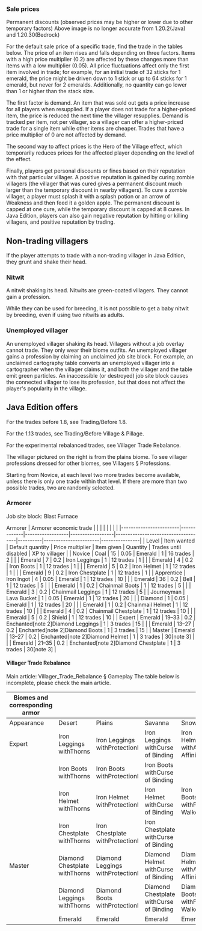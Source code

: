 ### Sale prices
Permanent discounts (observed prices may be higher or lower due to other temporary factors) Above image is no longer accurate from 1.20.2(Java) and 1.20.30(Bedrock)


For the default sale price of a specific trade, find the trade in the tables below.
The price of an item rises and falls depending on three factors. Items with a high price multiplier (0.2) are affected by these changes more than items with a low multiplier (0.05). All price fluctuations affect only the first item involved in trade; for example, for an initial trade of 32 sticks for 1 emerald, the price might be driven down to 1 stick or up to 64 sticks for 1 emerald, but never for 2 emeralds. Additionally, no quantity can go lower than 1 or higher than the stack size.

The first factor is demand. An item that was sold out gets a price increase for all players when resupplied. If a player does not trade for a higher-priced item, the price is reduced the next time the villager resupplies. Demand is tracked per item, not per villager, so a villager can offer a higher-priced trade for a single item while other items are cheaper. Trades that have a price multiplier of 0 are not affected by demand.

The second way to affect prices is the Hero of the Village effect, which temporarily reduces prices for the affected player depending on the level of the effect.

Finally, players get personal discounts or fines based on their reputation with that particular villager. A positive reputation is gained by curing zombie villagers (the villager that was cured gives a permanent discount much larger than the temporary discount in nearby villagers). To cure a zombie villager, a player must splash it with a splash potion or an arrow of Weakness and then feed it a golden apple. The permanent discount is capped at one cure, while the temporary discount is capped at 8 cures. In Java Edition, players can also gain negative reputation by hitting or killing villagers, and positive reputation by trading.

## Non-trading villagers
If the player attempts to trade with a non-trading villager in Java Edition, they grunt and shake their head.

### Nitwit
A nitwit shaking its head.
Nitwits are green-coated villagers. They cannot gain a profession.

While they can be used for breeding, it is not possible to get a baby nitwit by breeding, even if using two nitwits as adults.


### Unemployed villager
An unemployed villager shaking its head.
Villagers without a job overlay cannot trade. They only wear their biome outfits. An unemployed villager gains a profession by claiming an unclaimed job site block. For example, an unclaimed cartography table converts an unemployed villager into a cartographer when the villager claims it, and both the villager and the table emit green particles. An inaccessible (or destroyed) job site block causes the connected villager to lose its profession, but that does not affect the player's popularity in the village.


## Java Edition offers
For the trades before 1.8, see Trading/Before 1.8.

For the 1.13 trades, see Trading/Before Village & Pillage.

For the experimental rebalanced trades, see Villager Trade Rebalance.

The villager pictured on the right is from the plains biome. To see villager professions dressed for other biomes, see Villagers § Professions.

Starting from Novice, at each level two more trades become available, unless there is only one trade within that level. If there are more than two possible trades, two are randomly selected.

### Armorer
Job site block: Blast Furnace

Armorer
| Armorer economic trade |             |                  |                  |                                     |          |                       |                |
|------------------------|-------------|------------------|------------------|-------------------------------------|----------|-----------------------|----------------|
| Level                  | Item wanted | Default quantity | Price multiplier | Item given                          | Quantity | Trades until disabled | XP to villager |
| Novice                 | Coal        | 15               | 0.05             | Emerald                             | 1        | 16 trades             | 2              |
|                        | Emerald     | 7                | 0.2              | Iron Leggings                       | 1        | 12 trades             | 1              |
|                        | Emerald     | 4                | 0.2              | Iron Boots                          | 1        | 12 trades             | 1              |
|                        | Emerald     | 5                | 0.2              | Iron Helmet                         | 1        | 12 trades             | 1              |
|                        | Emerald     | 9                | 0.2              | Iron Chestplate                     | 1        | 12 trades             | 1              |
| Apprentice             | Iron Ingot  | 4                | 0.05             | Emerald                             | 1        | 12 trades             | 10             |
|                        | Emerald     | 36               | 0.2              | Bell                                | 1        | 12 trades             | 5              |
|                        | Emerald     | 1                | 0.2              | Chainmail Boots                     | 1        | 12 trades             | 5              |
|                        | Emerald     | 3                | 0.2              | Chainmail Leggings                  | 1        | 12 trades             | 5              |
| Journeyman             | Lava Bucket | 1                | 0.05             | Emerald                             | 1        | 12 trades             | 20             |
|                        | Diamond     | 1                | 0.05             | Emerald                             | 1        | 12 trades             | 20             |
|                        | Emerald     | 1                | 0.2              | Chainmail Helmet                    | 1        | 12 trades             | 10             |
|                        | Emerald     | 4                | 0.2              | Chainmail Chestplate                | 1        | 12 trades             | 10             |
|                        | Emerald     | 5                | 0.2              | Shield                              | 1        | 12 trades             | 10             |
| Expert                 | Emerald     | 19–33            | 0.2              | Enchanted[note 2]Diamond Leggings   | 1        | 3 trades              | 15             |
|                        | Emerald     | 13–27            | 0.2              | Enchanted[note 2]Diamond Boots      | 1        | 3 trades              | 15             |
| Master                 | Emerald     | 13–27            | 0.2              | Enchanted[note 2]Diamond Helmet     | 1        | 3 trades              | 30[note 3]     |
|                        | Emerald     | 21–35            | 0.2              | Enchanted[note 2]Diamond Chestplate | 1        | 3 trades              | 30[note 3]     |

#### Villager Trade Rebalance
Main article: Villager_Trade_Rebalance § Gameplay
 The table below is incomplete, please check the main article. 

| Biomes and corresponding armor |                                   |                                      |                                             |                                      |                                              |                                                 |                                        |
|--------------------------------|-----------------------------------|--------------------------------------|---------------------------------------------|--------------------------------------|----------------------------------------------|-------------------------------------------------|----------------------------------------|
| Appearance                     | Desert                            | Plains                               | Savanna                                     | Snowy                                | Taiga                                        | Jungle                                          | Swamp                                  |
| Expert                         | Iron Leggings<br/>withThorns      | Iron Leggings<br/>withProtectionI    | Iron Leggings<br/>withCurse of Binding      | Iron Helmet<br/>withAqua Affinity    | Diamond Leggings                             | Chainmail Helmet<br/>withUnbreakingI            | Chainmail Helmet<br/>withMending       |
|                                | Iron Boots<br/>withThorns         | Iron Boots<br/>withProtectionI       | Iron Boots<br/>withCurse of Binding         |                                      | Diamond Boots                                | Chainmail Chestplate<br/>withUnbreakingI        | Chainmail Chestplate<br/>withMending   |
|                                | Iron Helmet<br/>withThorns        | Iron Helmet<br/>withProtectionI      | Iron Helmet<br/>withCurse of Binding        | Iron Boots<br/>withFrost WalkerI     | Diamond Helmet                               | Chainmail Leggings<br/>withUnbreakingI          | Chainmail Leggings<br/>withMending     |
|                                | Iron Chestplate<br/>withThorns    | Iron Chestplate<br/>withProtectionI  | Iron Chestplate<br/>withCurse of Binding    |                                      | Diamond Chestplate                           | Chainmail Boots<br/>withUnbreakingI             | Chainmail Boots<br/>withMending        |
| Master                         | Diamond Chestplate<br/>withThorns | Diamond Leggings<br/>withProtectionI | Diamond Helmet<br/>withCurse of Binding     | Diamond Helmet<br/>withAqua Affinity | Diamond Chestplate<br/>withBlast ProtectionI | Chainmail Helmet<br/>withProjectile ProtectionI | Chainmail Helmet<br/>withRespirationI  |
|                                | Diamond Leggings<br/>withThorns   | Diamond Boots<br/>withProtectionI    | Diamond Chestplate<br/>withCurse of Binding | Diamond Boots<br/>withFrost WalkerI  | Diamond Leggings<br/>withBlast ProtectionI   | Chainmail Boots<br/>withFeather FallingI        | Chainmail Boots<br/>withDepth StriderI |
|                                | Emerald                           | Emerald                              | Emerald                                     | Emerald                              | Emerald                                      | Emerald                                         | Emerald                                |

